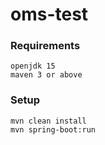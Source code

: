 # oms-test

### Requirements
```
openjdk 15
maven 3 or above
```
### Setup
```
mvn clean install
mvn spring-boot:run
```
 